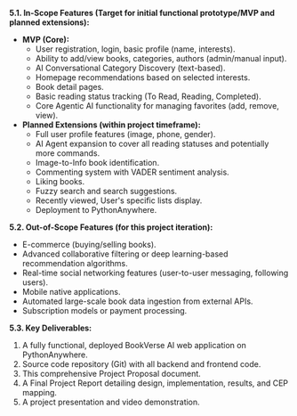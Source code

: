 **5.1. In-Scope Features (Target for initial functional prototype/MVP and planned extensions):**
*   **MVP (Core):**
    *   User registration, login, basic profile (name, interests).
    *   Ability to add/view books, categories, authors (admin/manual input).
    *   AI Conversational Category Discovery (text-based).
    *   Homepage recommendations based on selected interests.
    *   Book detail pages.
    *   Basic reading status tracking (To Read, Reading, Completed).
    *   Core Agentic AI functionality for managing favorites (add, remove, view).
*   **Planned Extensions (within project timeframe):**
    *   Full user profile features (image, phone, gender).
    *   AI Agent expansion to cover all reading statuses and potentially more commands.
    *   Image-to-Info book identification.
    *   Commenting system with VADER sentiment analysis.
    *   Liking books.
    *   Fuzzy search and search suggestions.
    *   Recently viewed, User's specific lists display.
    *   Deployment to PythonAnywhere.

**5.2. Out-of-Scope Features (for this project iteration):**
*   E-commerce (buying/selling books).
*   Advanced collaborative filtering or deep learning-based recommendation algorithms.
*   Real-time social networking features (user-to-user messaging, following users).
*   Mobile native applications.
*   Automated large-scale book data ingestion from external APIs.
*   Subscription models or payment processing.

**5.3. Key Deliverables:**
1.  A fully functional, deployed BookVerse AI web application on PythonAnywhere.
2.  Source code repository (Git) with all backend and frontend code.
3.  This comprehensive Project Proposal document.
4.  A Final Project Report detailing design, implementation, results, and CEP mapping.
5.  A project presentation and video demonstration.
